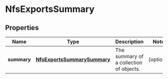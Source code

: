 
# NfsExportsSummary

## Properties
Name | Type | Description | Notes
------------ | ------------- | ------------- | -------------
**summary** | [**NfsExportsSummarySummary**](NfsExportsSummarySummary.md) | The summary of a collection of objects. |  [optional]



